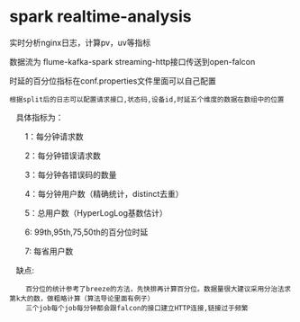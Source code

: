 # spark realtime-analysis
实时分析nginx日志，计算pv，uv等指标


数据流为 flume-kafka-spark streaming-http接口传送到open-falcon

时延的百分位指标在conf.properties文件里面可以自己配置

    根据split后的日志可以配置请求接口,状态码,设备id,时延五个维度的数据在数组中的位置

    具体指标为：
    
        1：每分钟请求数
        
        2：每分钟错误请求数
        
        3：每分钟各错误码的数量
        
        4：每分钟用户数（精确统计，distinct去重）
        
        5：总用户数（HyperLogLog基数估计）
        
        6: 99th,95th,75,50th的百分位时延
        
        7: 每省用户数
  
    
    缺点:
    
        百分位的统计参考了breeze的方法，先快排再计算百分位。数据量很大建议采用分治法求第k大的数，做粗略计算（算法导论里面有例子）
        三个job每个job每分钟都会跟falcon的接口建立HTTP连接,链接过于频繁
        
        
